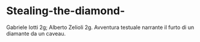 # Stealing-the-diamond-
Gabriele Iotti 2g; Alberto Zelioli 2g.
Avventura testuale narrante il furto di un diamante da un caveau.

